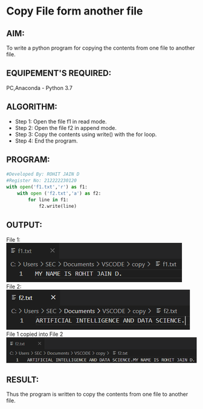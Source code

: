 # Copy File form another file
## AIM:
To write a python program for copying the contents from one file to another file.
## EQUIPEMENT'S REQUIRED: 
PC,Anaconda - Python 3.7
## ALGORITHM: 
- Step 1:
Open the file f1 in read mode.
- Step 2: 
Open the file f2 in append mode. 
- Step 3: 
Copy the contents using write() with the for loop.
- Step 4:
End the program.
## PROGRAM:
```Python
#Developed By: ROHIT JAIN D
#Register No: 212222230120
with open('f1.txt','r') as f1:
    with open ('f2.txt','a') as f2:
        for line in f1:
            f2.write(line)
```
## OUTPUT:
File 1:  
![F1](./f1.png)  
File 2:  
![F2](./f2.png)  
File 1 copied into File 2
![OUTPUT](./output.png)
## RESULT:
Thus the program is written to copy the contents from one file to another file.